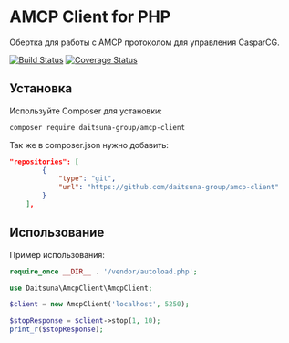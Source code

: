 # AMCP Client for PHP

Обертка для работы с AMCP протоколом для управления CasparCG.

[![Build Status](https://github.com/daitsuna-group/amcp-client/actions/workflows/php.yml/badge.svg)](https://github.com/daitsuna-group/amcp-client/actions)
[![Coverage Status](https://coveralls.io/repos/github/daitsuna-group/amcp-client/badge.svg?branch=main)](https://coveralls.io/github/daitsuna-group/amcp-client?branch=main)


## Установка

Используйте Composer для установки:

```bash
composer require daitsuna-group/amcp-client
```

Так же в composer.json нужно добавить:
```json
"repositories": [ 
        { 
            "type": "git", 
            "url": "https://github.com/daitsuna-group/amcp-client" 
        } 
    ],
```

## Использование

Пример использования:

```php
require_once __DIR__ . '/vendor/autoload.php';

use Daitsuna\AmcpClient\AmcpClient;

$client = new AmcpClient('localhost', 5250);

$stopResponse = $client->stop(1, 10);
print_r($stopResponse);
```
